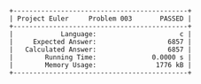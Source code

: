     +--------------------------------------------+
    | Project Euler     Problem 003       PASSED |
    +--------------------------------------------+
    |            Language:                     c |
    |     Expected Answer:                  6857 |
    |   Calculated Answer:                  6857 |
    |        Running Time:              0.0000 s |
    |        Memory Usage:               1776 kB |
    +--------------------------------------------+
